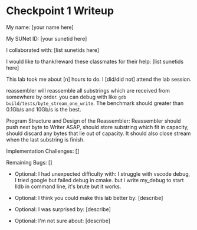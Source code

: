 Checkpoint 1 Writeup
====================

My name: [your name here]

My SUNet ID: [your sunetid here]

I collaborated with: [list sunetids here]

I would like to thank/reward these classmates for their help: [list sunetids here]

This lab took me about [n] hours to do. I [did/did not] attend the lab session.

reassembler will reassemble all substrings which are received from somewhere by order.
you can debug with like `gdb build/tests/byte_stream_one_write`.
The benchmark should greater than 0.1Gb/s and 10Gb/s is the best.

Program Structure and Design of the Reassembler:
Reassembler should push next byte to Writer ASAP, should store substring which fit in capacity,
should discard any bytes that lie out of capacity.
It should also close stream when the last substring is finish.

Implementation Challenges:
[]

Remaining Bugs:
[]

- Optional: I had unexpected difficulty with:
I struggle with vscode debug, I tried google but failed debug in cmake.
but i write my_debug to start lldb in command line, it's brute but it works.

- Optional: I think you could make this lab better by: [describe]

- Optional: I was surprised by: [describe]

- Optional: I'm not sure about: [describe]
